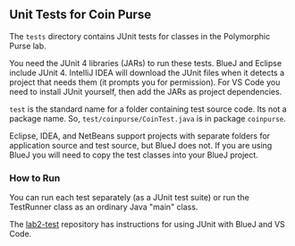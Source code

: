 ## Unit Tests for Coin Purse

The `tests` directory contains JUnit tests for classes
in the Polymorphic Purse lab.

You need the JUnit 4 libraries (JARs) to run these tests.
BlueJ and Eclipse include JUnit 4.  IntelliJ IDEA will
download the JUnit files when it detects
a project that needs them (it prompts you for permission).
For VS Code you need to install JUnit yourself, then
add the JARs as project dependencies.

`test` is the standard name for a folder containing test
source code.  Its not a package name. 
So, `test/coinpurse/CoinTest.java` is in package `coinpurse`.

Eclipse, IDEA, and NetBeans support projects with separate 
folders for application source and test source, but BlueJ does not.
If you are using BlueJ you will need to copy the test classes
into your BlueJ project.


### How to Run

You can run each test separately (as a JUnit test suite)
or run the TestRunner class as an ordinary Java "main" class.

The [lab2-test][lab2-test] repository has instructions for 
using JUnit with BlueJ and VS Code.


[lab2-test]: https://github.com/OOP2020/lab2-test
